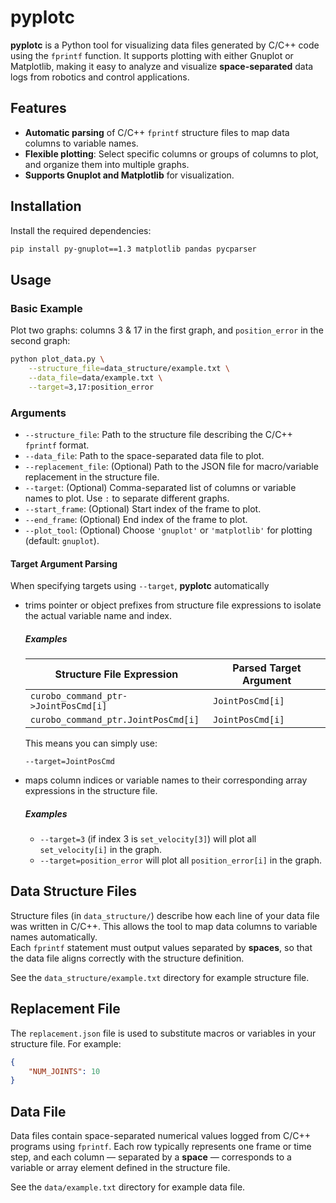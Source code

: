 # pyplotc

**pyplotc** is a Python tool for visualizing data files generated by C/C++ code using the `fprintf` function. It supports plotting with either Gnuplot or Matplotlib, making it easy to analyze and visualize **space-separated** data logs from robotics and control applications.

## Features

- **Automatic parsing** of C/C++ `fprintf` structure files to map data columns to variable names.
- **Flexible plotting**: Select specific columns or groups of columns to plot, and organize them into multiple graphs.
- **Supports Gnuplot and Matplotlib** for visualization.

## Installation

Install the required dependencies:

```sh
pip install py-gnuplot==1.3 matplotlib pandas pycparser
```

## Usage

### Basic Example

Plot two graphs: columns 3 & 17 in the first graph, and `position_error` in the second graph:

```sh
python plot_data.py \
    --structure_file=data_structure/example.txt \
    --data_file=data/example.txt \
    --target=3,17:position_error
```

### Arguments

- `--structure_file`: Path to the structure file describing the C/C++ `fprintf` format.
- `--data_file`: Path to the space-separated data file to plot.
- `--replacement_file`: (Optional) Path to the JSON file for macro/variable replacement in the structure file.
- `--target`: (Optional) Comma-separated list of columns or variable names to plot. Use `:` to separate different graphs.
- `--start_frame`: (Optional) Start index of the frame to plot.
- `--end_frame`: (Optional) End index of the frame to plot.
- `--plot_tool`: (Optional) Choose `'gnuplot'` or `'matplotlib'` for plotting (default: `gnuplot`).

####  Target Argument Parsing
When specifying targets using `--target`, **pyplotc** automatically 
* trims pointer or object prefixes from structure file expressions to isolate the actual variable name and index.

    ##### Examples

    | Structure File Expression                | Parsed Target Argument |
    |------------------------------------------|-------------------------|
    | `curobo_command_ptr->JointPosCmd[i]`     | `JointPosCmd[i]`        |
    | `curobo_command_ptr.JointPosCmd[i]`      | `JointPosCmd[i]`        |

    This means you can simply use:

    ```
    --target=JointPosCmd
    ```
* maps column indices or variable names to their corresponding array expressions in the structure file. 

    ##### Examples
    - `--target=3` (if index 3 is `set_velocity[3]`) will plot all `set_velocity[i]` in the graph.
    - `--target=position_error` will plot all `position_error[i]` in the graph.

## Data Structure Files

Structure files (in `data_structure/`) describe how each line of your data file was written in C/C++. This allows the tool to map data columns to variable names automatically.  
Each `fprintf` statement must output values separated by **spaces**, so that the data file aligns correctly with the structure definition.

See the `data_structure/example.txt` directory for example structure file.

## Replacement File

The `replacement.json` file is used to substitute macros or variables in your structure file. For example:
```json
{
    "NUM_JOINTS": 10
}
```

## Data File

Data files contain space-separated numerical values logged from C/C++ programs using `fprintf`. Each row typically represents one frame or time step, and each column — separated by a **space** — corresponds to a variable or array element defined in the structure file.

See the `data/example.txt` directory for example data file.

